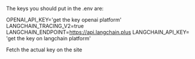 The keys you should put in the .env are:

OPENAI_API_KEY='get the key openai platform'
LANGCHAIN_TRACING_V2=true
LANGCHAIN_ENDPOINT=https://api.langchain.plus
LANGCHAIN_API_KEY= 'get the key on langchain platform'

Fetch the actual key on the site